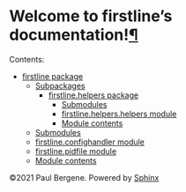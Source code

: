 <div class="document">

<div class="documentwrapper">

<div class="body" role="main">

<div id="welcome-to-firstline-s-documentation" class="section">

# Welcome to firstline’s documentation\![¶](#welcome-to-firstline-s-documentation "Permalink to this headline")

<div class="toctree-wrapper compound">

<span class="caption-text">Contents:</span>

  - [firstline package](firstline.md)
      - [Subpackages](firstline.md#subpackages)
          - [firstline.helpers package](firstline.helpers.md)
              - [Submodules](firstline.helpers.md#submodules)
              - [firstline.helpers.helpers
                module](firstline.helpers.md#module-firstline.helpers.helpers)
              - [Module
                contents](firstline.helpers.md#module-firstline.helpers)
      - [Submodules](firstline.md#submodules)
      - [firstline.confighandler
        module](firstline.md#module-firstline.confighandler)
      - [firstline.pidfile
        module](firstline.md#module-firstline.pidfile)
      - [Module contents](firstline.md#module-firstline)

</div>

</div>

</div>

</div>

<div class="clearer">

</div>

</div>

©2021 Paul Bergene. Powered by [Sphinx](http://sphinx-doc.org/)

